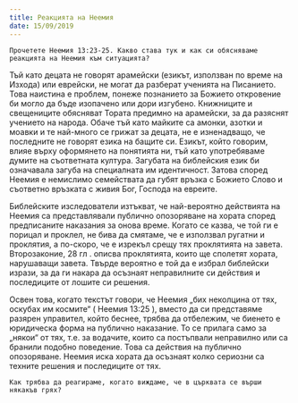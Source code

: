 ```yaml
---
title: Реакцията на Неемия
date: 15/09/2019
---
```


`Прочетете Неемия 13:23-25. Какво става тук и как си обясняваме реакцията на Неемия към ситуацията?`

Тъй като децата не говорят арамейски (езикът, използван по време на Изхода) или еврейски, не могат да разберат ученията на Писанието. Това наистина е проблем, понеже познанието за Божието откровение би могло да бъде изопачено или дори изгубено. Книжниците и свещениците обясняват Тората предимно на арамейски, за да разяснят учението на народа. Обаче тъй като майките са амонки, азотки и моавки и те най-много се грижат за децата, не е изненадващо, че последните не говорят езика на бащите си. Езикът, който говорим, влияе върху оформянето на понятията ни, тъй като употребяваме думите на съответната култура. Загубата на библейския език би означавала загуба на специалната им идентичност. Затова според Неемия е немислимо семействата да губят връзка с Божието Слово и съответно връзката с живия Бог, Господа на евреите.

Библейските изследователи изтъкват, че най-вероятно действията на Неемия са представлявали публично опозоряване на хората според предписаните наказания за онова време. Когато се казва, че той ги е порицал и проклел, не бива да смятаме, че е използвал ругатни и проклятия, а по-скоро, че е изрекъл срещу тях проклятията на завета. Второзаконие, 28 гл . описва проклятията, които ще сполетят хората, нарушаващи завета. Твърде вероятно е той да е избрал библейски изрази, за да ги накара да осъзнаят неправилните си действия и последиците от лошите си решения.

Освен това, когато текстът говори, че Неемия „бих неколцина от тях, оскубах им космите“ ( Неемия 13:25 ), вместо да си представяме разярен управител, който беснее, трябва да отбележим, че биенето е юридическа форма на публично наказание. То се прилага само за „някои“ от тях, т.е. за водачите, които са постъпвали неправилно или са бранили подобно поведение. Това са действия на публично опозоряване. Неемия иска хората да осъзнаят колко сериозни са техните решения и последиците от тях.

`Как трябва да реагираме, когато виждаме, че в църквата се върши някакъв грях?`